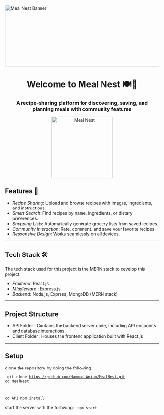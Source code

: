 <img align="center" alt="Meal Nest Banner" width="1000" height="200" src="https://t3.ftcdn.net/jpg/07/58/26/62/360_F_758266271_yksdY7RLYIIY6jofjJorjylEDOvgcuze.jpg">

<h1 align="center">Welcome to Meal Nest 🍽🌿</h1>
<h3 align="center">A recipe-sharing platform for discovering, saving, and planning meals with community features</h3>

<div align="center">
  <img alt="Meal Nest" width="200" src="https://example.com/meal-nest-logo.gif">
</div>

## Features 🍳

- *Recipe Sharing*: Upload and browse recipes with images, ingredients, and instructions.
- *Smart Search*: Find recipes by name, ingredients, or dietary preferences.
- *Shopping Lists*: Automatically generate grocery lists from saved recipes.
- *Community Interaction*: Rate, comment, and save your favorite recipes.
- *Responsive Design*: Works seamlessly on all devices.

---

## Tech Stack 🛠

The tech stack used for this project is the MERN stack to develop this project. 
- *Frontend*: React.js
- *MIddleware* : Express.js
- *Backend*: Node.js, Express, MongoDB (MERN stack)

---

## Project Structure
- API Folder : Contains the backend server code, including API endpoints and database interactions.
- Client Folder : Houses the frontend application built with React.js

---

## Setup

clone the repository by doing the following:

<code> git clone https://github.com/Hammad-Anjum/MealNest.git
cd MealNest

cd API
npm install
</code>

start the server with the following:
<code>
npm start
</code>


